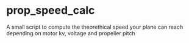 # prop_speed_calc
A small script to compute the theorethical speed your plane can reach depending on motor kv, voltage and propeller pitch
